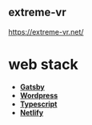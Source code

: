 ## extreme-vr

https://extreme-vr.net/

# web stack

-   **[Gatsby](https://gatsbyjs.org)**
-   **[Wordpress](https://wordpress.com)**
-   **[Typescript](https://typescriptlang.org)**
-   **[Netlify](https://www.netlify.com/)**
